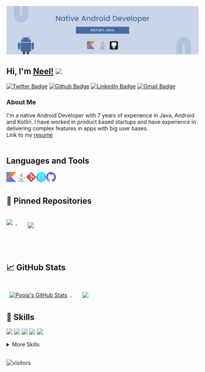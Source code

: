 <!--
**Neeldesai92** is a ✨ _special_ ✨ repository because its `README.md` (this file) appears on your GitHub profile.
-->

[![Neel's GitHub Banner](https://github.com/Neeldesai92/ResourceRepos/blob/main/Banners%20(2).png)](https://github.com/Neeldesai92)

## Hi, I'm [Neel!](https://www.linkedin.com/in/singhpooja432/) <img src="https://github.com/TheDudeThatCode/TheDudeThatCode/blob/master/Assets/Hi.gif" width="26px">
  
[![Twitter Badge](https://img.shields.io/badge/Twitter-Profile-informational?style=flat&logo=twitter&logoColor=white&color=1CA2F1)](https://twitter.com/desai_neal7)
[![Github Badge](https://img.shields.io/badge/Github-Profile-informational?style=flat&logo=github&logoColor=white&color=green)](https://github.com/Neeldesai92)
[![LinkedIn Badge](https://img.shields.io/badge/LinkedIn-Profile-informational?style=flat&logo=linkedin&logoColor=white&color=blue)](https://www.linkedin.com/in/neel-desai-82392992)
[![Gmail Badge](https://img.shields.io/badge/Gmail-Mail-informational?style=flat&logo=gmail&logoColor=white&color=red)](mailto:neel.desai99@gmail.com)
<br />
  
### About Me
I'm a native Android Developer with 7 years of experience in Java, Android and Kotlin. I have worked in product based startups and have experience in delivering complex features in apps with big user bases.
<br />
Link to my [resume](https://drive.google.com/file/d/1ugdarMhmAz64d4TBa9dyaTEhkdzOLcQz/view?usp=drivesdk)
<br />
<br />
  
## Languages and Tools

<a href="https://kotlinlang.org/" target="_blank"><img align="left" alt="Kotlin" width="26px" src="https://github.com/Neeldesai92/ResourceRepos/blob/main/kotlin.png" /></a>
<a href="https://www.java.com/en/" target="_blank"><img align="left" alt="Java" width="26px" src="https://github.com/Neeldesai92/ResourceRepos/blob/main/java.png" /></a>
<a href="https://git-scm.com/" target="_blank"> <img align="left" alt="Git" width="26px" src="https://github.com/Neeldesai92/ResourceRepos/blob/main/git.png"/> </a>
<a href="https://www.mysql.com/" target="_blank"> <img align="left" alt="SQL" width="26px" src="https://github.com/Neeldesai92/ResourceRepos/blob/main/database.png"/> </a>
<img align="left" alt="GitHub" width="26px" src="https://github.com/Neeldesai92/ResourceRepos/blob/main/github.png" />
<br />
<br />

## 📌 Pinned Repositories

<br>

<div>
   <a href="https://github.com/Neeldesai92/MyLocation">
  <img align="top" style="margin-right:0.5rem" src="https://github-readme-stats.vercel.app/api/pin/?username=Neeldesai92&repo=MyLocation&title_color=ffffff&text_color=c9cacc&icon_color=4AB197&bg_color=1A2B34" />
</a> &nbsp;&nbsp;&nbsp;&nbsp;
   <a href="https://github.com/Neeldesai92/Kotlin">
  <img align="top" style="margin:0.5rem" src="https://github-readme-stats.vercel.app/api/pin/?username=Neeldesai92&repo=Kotlin&title_color=ffffff&text_color=c9cacc&icon_color=4AB197&bg_color=1A2B34" />
</a>
<div>
  <br>
<div>


<br>
<br>

## &#x1f4c8; GitHub Stats

<br>
<a href="https://github.com/Neeldesai92">
  <img align="center" style="margin:0.5rem" src="https://github-readme-stats.vercel.app/api?username=Neeldesai92&show_icons=true&line_height=27&count_private=true&title_color=ffffff&text_color=c9cacc&icon_color=4AB097&bg_color=1A2B34" alt="Pooja's GitHub Stats" />
</a> &nbsp;&nbsp;&nbsp;&nbsp;

  <a href="https://github.com/Neeldesai92">
  <img align="center" style="margin:0.5rem" src="https://github-readme-stats.vercel.app/api/top-langs/?username=Neeldesai92&hide=html,css&title_color=ffffff&text_color=c9cacc&icon_color=4AB197&bg_color=1A2B34" />
</a>

## 💼 Skills

![](https://img.shields.io/badge/Code-Java-informational?style=flat&logo=java&logoColor=white&color=4AB197)
![](https://img.shields.io/badge/Code-Kotlin-informational?style=flat&logo=kotlin&logoColor=white&color=4AB197)
![](https://img.shields.io/badge/Code-MySQL-informational?style=flat&logo=MySQL&logoColor=white&color=4AB197)
![](https://img.shields.io/badge/Code-Android-informational?style=flat&logo=Android&logoColor=white&color=4AB197)
![](https://img.shields.io/badge/Tools-Git-informational?style=flat&logo=Git&logoColor=white&color=4AB197)

<details>
<summary>More Skills</summary>
<br>

![](https://img.shields.io/badge/Tools-Postman-informational?style=flat&logo=Postman&logoColor=white&color=4AB197)
![](https://img.shields.io/badge/Tools-Gradle-informational?style=flat&logo=Gradle&logoColor=white&color=4AB197)
![](https://img.shields.io/badge/Tools-Jira-informational?style=flat&logo=Jira-Software&logoColor=white&color=4AB197)
![](https://img.shields.io/badge/Tools-GitHub-informational?style=flat&logo=GitHub&logoColor=white&color=4AB197)

</details>

<br>

![visitors](https://visitor-badge.laobi.icu/badge?page_id=Neeldesai92.Neeldesai92)
